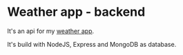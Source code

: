 # Weather app - backend 
It's an api for my [weather app](https://github.com/Fidores/weather-app).

It's build with NodeJS, Express and MongoDB as database.
